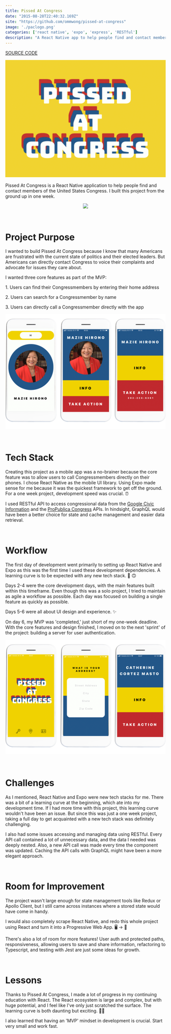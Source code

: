 ```yaml
---
title: Pissed At Congress
date: "2015-08-28T22:40:32.169Z"
site: "https://github.com/ommwong/pissed-at-congress"
image: './paclogo.png'
categories: ['react native', 'expo', 'express', 'RESTful']
description: "A React Native app to help people find and contact members of the United States Congress 🔍 📞 ✊."
---
```

[SOURCE CODE](https://github.com/ommwong/pissed-at-congress)

<p align="center">
  <img src="./paclogo.png" />
</p>

Pissed At Congress is a React Native application to help people find and contact members of the United States Congress. I built this project from the ground up in one week.

<p align="center">
  <img src="./FinalVidDemo.gif" />
</p>

<br />

# Project Purpose

I wanted to build Pissed At Congress because I know that many Americans are frustrated with the current state of politics and their elected leaders. But Americans can directly contact Congress to voice their complaints and advocate for issues they care about.

I wanted three core features as part of the MVP:

<p>
  1. Users can find their Congressmembers by entering their home address
</p>

<p>
  2. Users can search for a Congressmember by name
</p>

<p>
  3. Users can directly call a Congressmember directly with the app
</p>

<p align="center">
  <img src="./demo2.png" />
</p>

<br />

# Tech Stack

Creating this project as a mobile app was a no-brainer because the core feature was to allow users to call Congressmembers directly on their phones. I chose React Native as the mobile UI library. Using Expo made sense for me because it was the quickest framework to get off the ground. For a one week project, development speed was crucial. ⏰

I used RESTful API to access congressional data from the [Google Civic Information](https://developers.google.com/civic-information) and the [ProPublica Congress](https://projects.propublica.org/api-docs/congress-api) APIs. In hindsight, GraphQL would have been a better choice for state and cache management and easier data retrieval.

<br />

# Workflow

The first day of development went primarily to setting up React Native and Expo as this was the first time I used these development dependencies. A learning curve is to be expected with any new tech stack. 🎢 🙃

Days 2-4 were the core development days, with the main features built within this timeframe. Even though this was a solo project, I tried to maintain as agile a workflow as possible. Each day was focused on building a single feature as quickly as possible.

Days 5-6 were all about UI design and experience. ✨

On day 6, my MVP was 'completed,' just short of my one-week deadline. With the core features and design finished, I moved on to the next 'sprint' of the project: building a server for user authentication.

<p align="center">
  <img src="./demo1.png" />
</p>

<br />

# Challenges

As I mentioned, React Native and Expo were new tech stacks for me. There was a bit of a learning curve at the beginning, which ate into my development time. If I had more time with this project, this learning curve wouldn't have been an issue. But since this was just a one week project, taking a full day to get acquainted with a new tech stack was definitely challenging.

I also had some issues accessing and managing data using RESTful. Every API call contained a lot of unnecessary data, and the data I needed was deeply nested. Also, a new API call was made every time the component was updated. Caching the API calls with GraphQL might have been a more elegant approach.

<br />

# Room for Improvement

The project wasn't large enough for state management tools like Redux or Apollo Client, but I still came across instances where a stored state would have come in handy.

I would also completely scrape React Native, and redo this whole project using React and turn it into a Progressive Web App. 🖥  -> 📱

There's also a lot of room for more features! User auth and protected paths, responsiveness, allowing users to save and share information, refactoring to Typescript, and testing with Jest are just some ideas for growth.

<br />

# Lessons

Thanks to Pissed At Congress, I made a lot of progress in my continuing education with React. The React ecosystem is large and complex, but with huge potential, and I feel like I've only just scratched the surface. The learning curve is both daunting but exciting. 💃🏻

I also learned that having an 'MVP' mindset in development is crucial. Start very small and work fast.